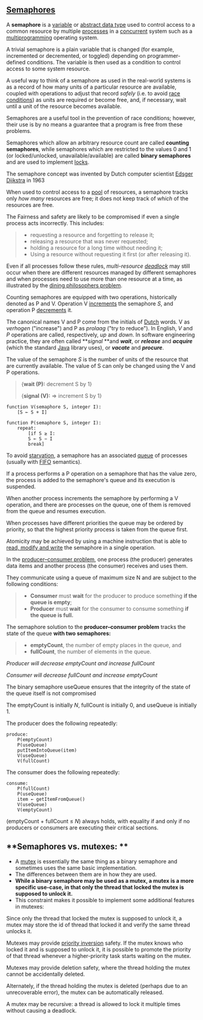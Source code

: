 [Semaphores](https://en.wikipedia.org/wiki/Semaphore_(programming))
------------

A **semaphore** is a [variable](https://en.wikipedia.org/wiki/Variable_(programming)) or [abstract data type](https://en.wikipedia.org/wiki/Abstract_data_type) used to control access to a common resource by multiple [processes](https://en.wikipedia.org/wiki/Process_(computing)) in a [concurrent](https://en.wikipedia.org/wiki/Concurrent_computing) system such as a [multiprogramming](https://en.wikipedia.org/wiki/Computer_multitasking) operating system.

A trivial semaphore is a plain variable that is changed (for example, incremented or decremented, or toggled) depending on programmer-defined conditions. The variable is then used as a condition to control access to some system resource.

A useful way to think of a semaphore as used in the real-world systems is as a record of how many units of a particular resource are available, coupled with operations to adjust that record *safely* (i.e. to avoid [race conditions](https://en.wikipedia.org/wiki/Race_condition)) as units are required or become free, and, if necessary, wait until a unit of the resource becomes available. 

Semaphores are a useful tool in the prevention of race conditions; however, their use is by no means a guarantee that a program is free from these problems. 

Semaphores which allow an arbitrary resource count are called **counting semaphores**, while semaphores which are restricted to the values 0 and 1 (or locked/unlocked, unavailable/available) are called **binary semaphores** and are used to implement [locks](https://en.wikipedia.org/wiki/Lock_(computer_science)).

The semaphore concept was invented by Dutch computer scientist [Edsger Dijkstra](https://en.wikipedia.org/wiki/Edsger_Dijkstra) in 1963

When used to control access to a [pool](https://en.wikipedia.org/wiki/Pool_(computer_science)) of resources, a semaphore tracks only *how many* resources are free; it does not keep track of *which* of the resources are free.

The Fairness and safety are likely to be compromised if even a single process acts incorrectly. This includes:

>- requesting a resource and forgetting to release it;
>- releasing a resource that was never requested;
>- holding a resource for a long time without needing it;
>- Using a resource without requesting it first (or after releasing it).

Even if all processes follow these rules, *multi-resource [deadlock](https://en.wikipedia.org/wiki/Deadlock)* may still occur when there are different resources managed by different semaphores and when processes need to use more than one resource at a time, as illustrated by the [dining philosophers problem](https://en.wikipedia.org/wiki/Dining_philosophers_problem).

Counting semaphores are equipped with two operations, historically denoted as P and V. Operation V [increments](https://en.wikipedia.org/wiki/Increment_operator) the semaphore *S*, and operation P [decrements](https://en.wikipedia.org/wiki/Decrement_operator) it.

The canonical names V and P come from the initials of [Dutch](https://en.wikipedia.org/wiki/Dutch_language) words. V as *verhogen* ("increase") and P as *prolaag* ("try to reduce"). In English, *V* and *P* operations are called, respectively, *up* and *down*. In software engineering practice, they are often called ***signal* **and ***wait***, or ***release*** and ***acquire*** (which the standard [Java](https://en.wikipedia.org/wiki/Java_(programming_language)) library uses), or ***vacate*** and ***procure***.

The value of the semaphore *S* is the number of units of the resource that are currently available. The value of S can only be changed using the V and P operations.

>
>{**wait (P):** decrement S by 1}
>
>{**signal (V):** =&gt; increment S by 1}
>

```
function V(semaphore S, integer I):
    [S ← S + I]

function P(semaphore S, integer I):
    repeat:
        [if S ≥ I:
        S ← S − I
        break]
```

To avoid [starvation](https://en.wikipedia.org/wiki/Resource_starvation), a semaphore has an associated [queue](https://en.wikipedia.org/wiki/Queue_(data_structure)) of processes (usually with [FIFO](https://en.wikipedia.org/wiki/FIFO_(computing_and_electronics))  semantics).

If a process performs a P operation on a semaphore that has the value zero, the process is added to the semaphore's queue and its execution is suspended.

When another process increments the semaphore by performing a V operation, and there are processes on the queue, one of them is removed from the queue and resumes execution.

When processes have different priorities the queue may be ordered by priority, so that the highest priority process is taken from the queue first.

Atomicity may be achieved by using a machine instruction that is able to [read, modify and write](https://en.wikipedia.org/wiki/Read-modify-write) the semaphore in a single operation. 

In the [producer–consumer problem](https://en.wikipedia.org/wiki/Producer%E2%80%93consumer_problem), one process (the producer) generates data items and another process (the consumer) receives and uses them.

They communicate using a queue of maximum size N and are subject to the following conditions:

>
>- **Consumer** must **wait** for the producer to produce something **if the queue is empty**;
>- **Producer** must **wait** for the consumer to consume something **if the queue is full.**
>

The semaphore solution to the **producer–consumer problem** tracks the state of the queue **with two semaphores:** 

>
>- **emptyCount**, the number of empty places in the queue, and
>- **fullCount**, the number of elements in the queue.
>

*Producer will decrease emptyCount and increase fullCount*

*Consumer will decrease fullCount and increase emptyCount*

The binary semaphore useQueue ensures that the integrity of the state of the queue itself is not compromised

The emptyCount is initially *N*, fullCount is initially 0, and useQueue is initially 1.

The producer does the following repeatedly:
```
produce:
    P(emptyCount)
    P(useQueue)
    putItemIntoQueue(item)
    V(useQueue)
    V(fullCount)
```

The consumer does the following repeatedly:
```
consume:
    P(fullCount)
    P(useQueue)
    item ← getItemFromQueue()
    V(useQueue)
    V(emptyCount)
```

(emptyCount + fullCount ≤ *N*) always holds, with equality if and only if no producers or consumers are executing their critical sections.

**Semaphores vs. mutexes: **
-----------

-   A [mutex](https://en.wikipedia.org/wiki/Mutex) is essentially the same thing as a binary semaphore and sometimes uses the same basic implementation.
-   The differences between them are in how they are used.
-   **While a binary semaphore may be used as a mutex, a mutex is a more specific use-case, in that only the thread that locked the mutex is supposed to unlock it.**
-   This constraint makes it possible to implement some additional features in mutexes:

Since only the thread that locked the mutex is supposed to unlock it, a mutex may store the id of thread that locked it and verify the same thread unlocks it.

Mutexes may provide [priority inversion](https://en.wikipedia.org/wiki/Priority_inversion) safety. If the mutex knows who locked it and is supposed to unlock it, it is possible to promote the priority of that thread whenever a higher-priority task starts waiting on the mutex.

Mutexes may provide deletion safety, where the thread holding the mutex cannot be accidentally deleted.

Alternately, if the thread holding the mutex is deleted (perhaps due to an unrecoverable error), the mutex can be automatically released.

A mutex may be recursive: a thread is allowed to lock it multiple times without causing a deadlock.
